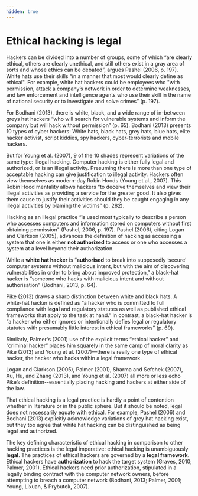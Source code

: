 ```yaml
---
hidden: true
---
```


# Ethical hacking is legal

Hackers can be divided into a number of groups, some of which “are clearly ethical, others are clearly unethical, and still others exist in a gray area of sorts and whose ethics can be debated”, argues Pashel (2006, p. 197). White hats use their skills “in a manner that most would clearly define as ethical". For example, white hat hackers could be employees who "with permission, attack a company’s network in order to determine weaknesses, and law enforcement and intelligence agents who use their skill in the name of national security or to investigate and solve crimes” (p. 197).&#x20;

For Bodhani (2013), there is white, black, and a wide range of in-between greys hat hackers “who will search for vulnerable systems and inform the company but will hack without permission” (p. 65). Bodhani (2013) presents 10 types of cyber hackers: White hats, black hats, grey hats, blue hats, elite hacker activist, script kiddies, spy hackers, cyber-terrorists and mobile hackers.&#x20;

But for Young et al. (2007), 9 of the 10 shades represent variations of the same type: Illegal hacking. Computer hacking is either fully legal and authorized, or is an illegal activity. Presuming there is more than one type of acceptable hacking can give justification to illegal activity. Hackers often view themselves as modern-day Robin Hoods (Young et al., 2007). This Robin Hood mentality allows hackers “to deceive themselves and view their illegal activities as providing a service for the greater good. It also gives them cause to justify their activities should they be caught engaging in any illegal activities by blaming the victims” (p. 282).

Hacking as an illegal practice “is used most typically to describe a person who accesses computers and information stored on computers without first obtaining permission" (Pashel, 2006, p. 197). Pashel (2006), citing Logan and Clarkson (2005), advances the definition of hacking as accessing a system that one is either **not authorized** to access or one who accesses a system at a level beyond their authorization.&#x20;

While a **white hat hacker** is “**authorised** to break into supposedly ‘secure’ computer systems without malicious intent, but with the aim of discovering vulnerabilities in order to bring about improved protection,” a black-hat hacker is “someone who hacks with malicious intent and without authorisation” (Bodhani, 2013, p. 64).&#x20;

Pike (2013) draws a sharp distinction between white and black hats. A white-hat hacker is defined as “a hacker who is committed to full compliance with **legal** and regulatory statutes as well as published ethical frameworks that apply to the task at hand.” In contrast, a black-hat hacker is “a hacker who either ignores or intentionally defies legal or regulatory statutes with presumably little interest in ethical frameworks” (p. 69).&#x20;

Similarly, Palmer's (2001) use of the explicit terms “ethical hacker” and “criminal hacker” places him squarely in the same camp of moral clarity as Pike (2013) and Young et al. (2007)—there is really one type of ethical hacker, the hacker who hacks within a legal framework.

Logan and Clarkson (2005), Palmer (2001), Sharma and Sefchek (2007), Xu, Hu, and Zhang (2013), and Young et al. (2007) all more or less echo Pike’s definition--essentially placing hacking and hackers at either side of the law.

That ethical hacking is a legal practice is hardly a point of contention whether in literature or in the public sphere. But it should be noted, legal does not necessarily equate with ethical. For example, Pashel (2006) and Bodhani (2013) explicitly acknowledge variations of grey hat hacking exist, but they too agree that white hat hacking can be distinguished as being legal and authorized.&#x20;

The key defining characteristic of ethical hacking in comparison to other hacking practices is the legal imperative: ethical hacking is unambiguously **legal**. The practices of ethical hackers are governed by a **legal framework**. Ethical hackers have **authorization** to hack the target system (Graves, 2010; Palmer, 2001). Ethical hackers need prior authorization, stipulated in a legally binding contract with the computer network owners, before attempting to breach a computer network (Bodhani, 2013; Palmer, 2001; Young, Lixuan, & Prybutok, 2007).&#x20;
